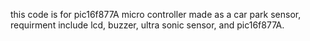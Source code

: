 this code is for pic16f877A micro controller made as a car park sensor, requirment include lcd, buzzer, ultra sonic sensor, and pic16f877A.
